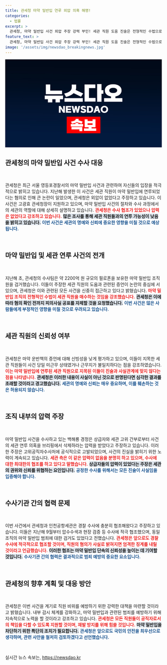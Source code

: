 ```yaml
---
title: 관세청 마약 밀반입 연루 외압 의혹 해명!
categories:
  - 법률
excerpt: >
  관세청, 마약 밀반입 사건 외압 주장 강력 부인! 세관 직원 도움 진술은 전형적인 수법으로 신중 공표 요청. 대통령실 개입 없다며, 내부 수사 협조에도 힘쓸 것이라고 강조. 이 사건의 진실은 과연 무엇일까? 클릭해 자세히 알아보세요!
feature_text: >
  관세청, 마약 밀반입 사건 외압 주장 강력 부인! 세관 직원 도움 진술은 전형적인 수법으로 신중 공표 요청. 대통령실 개입 없다며, 내부 수사 협조에도 힘쓸 것이라고 강조. 이 사건의 진실은 과연 무엇일까? 클릭해 자세히 알아보세요!
image: '/assets/img/newsdao_breakingnews.jpg'
---
```


<p><img src="/assets/img/newsdao_breakingnews.jpg" alt="firstkoreanews 속보" /></p>

<h2 data-ke-size="size26">관세청의 마약 밀반입 사건 수사 대응</h2>  

<p data-ke-size="size16">&nbsp;</p>  

<p>관세청은 최근 서울 영등포경찰서의 마약 밀반입 사건과 관련하여 자신들의 입장을 적극적으로 밝히고 있습니다. 지난해 발생한 이 사건은 세관 직원이 마약 밀반입에 연루되었다는 혐의로 인해 큰 논란이 일었으며, 관세청은 외압이 없었다고 주장하고 있습니다. 이 사건은 고광효 관세청장이 지원하고 있으며, 마약 밀반입 사건의 절차와 수사 과정에서의 세관의 역할에 대해 상세히 설명하고 있습니다. <b><span style="color: #ee2323;">관세청은 수사 협조가 있었으나 압력은 없었다고 강조하고 있습니다.</span></b> <b><span style="background-color: #21538527;">많은 조사를 통해 세관 직원들과의 연루 가능성이 낮음을 밝히고 있습니다.</span></b> <b><span style="color: #1a5490;">이번 사건은 세관의 명예와 신뢰에 중요한 영향을 미칠 것으로 예상됩니다.</span></b>  </p>

<p data-ke-size="size16">&nbsp;</p>  

<h2 data-ke-size="size26">마약 밀반입 및 세관 연루 사건의 전개</h2>  

<p data-ke-size="size16">&nbsp;</p>  

<p>지난해 초, 관세청의 수사팀은 약 2200억 원 규모의 필로폰을 보유한 마약 밀반입 조직원을 검거했습니다. 이들이 주장한 세관 직원의 도움과 관련된 증언이 논란의 중심에 서 있으며, 관세청은 이와 관련된 모든 사건을 신중히 접근하고 있다고 밝혔습니다. <b><span style="color: #ee2323;">마약 밀반입 조직의 전형적인 수법이 세관 직원을 매수하는 것임을 강조했습니다.</span></b> <b><span style="background-color: #21538527;">관세청은 이에 따라 혐의 확인 전까지 피의사실 공표를 자제할 것을 요청했습니다.</span></b> <b><span style="color: #1a5490;">이번 사건은 많은 사람들에게 부정적인 영향을 미칠 것으로 우려되고 있습니다.</span></b>  </p>

<p data-ke-size="size16">&nbsp;</p>  

<h2 data-ke-size="size26">세관 직원의 신뢰성 여부</h2>  

<p data-ke-size="size16">&nbsp;</p>  

<p>관세청은 마약 운반책의 증언에 대해 신빙성을 낮게 평가하고 있으며, 이들이 지목한 세관 직원들이 사건 당일 미근무 상태였거나 근무지가 불일치하다는 점을 강조하였습니다. <b><span style="color: #ee2323;">이는 마약 밀반입에 연루된 세관 직원으로 지목된 이들이 진술과 사실관계에 맞지 않다는 점을 나타냅니다.</span></b> <b><span style="background-color: #21538527;">관세청은 이러한 내용이 사실이 아닌 것으로 판명된다면 심각한 결과를 초래할 것이라고 경고했습니다.</span></b> <b><span style="color: #1a5490;">세관의 명예와 신뢰는 매우 중요하며, 이를 훼손하는 것은 허용되지 않습니다.</span></b>  </p>

<p data-ke-size="size16">&nbsp;</p>  

<h2 data-ke-size="size26">조직 내부의 압력 주장</h2>  

<p data-ke-size="size16">&nbsp;</p>  

<p>마약 밀반입 사건을 수사하고 있는 백해룡 경정은 상급자와 세관 고위 간부로부터 사건의 세관 연루 의혹을 브리핑에서 삭제하라는 압력을 받았다고 주장하고 있습니다. 이러한 주장은 고위공직자수사처에 공식적으로 고발되었으며, 사건의 진실을 밝히기 위한 노력이 계속되고 있습니다. <b><span style="color: #ee2323;">세관 측은 이 같은 압력이 없음을 분명히 하고 있으며, 수사에 대한 최대한의 협조를 하고 있다고 말했습니다.</span></b> <b><span style="background-color: #21538527;">상급자들의 압력이 있었다는 주장은 세관의 권위와 신뢰를 위협하는 요인입니다.</span></b> <b><span style="color: #1a5490;">공정한 수사를 위해서는 모든 진술이 사실임을 입증해야 합니다.</span></b>  </p>

<p data-ke-size="size16">&nbsp;</p>  

<h2 data-ke-size="size26">수사기관 간의 협력 문제</h2>  

<p data-ke-size="size16">&nbsp;</p>  

<p>이번 사건에서 관세청과 인천공항세관은 경찰 수사에 충분히 협조해왔다고 주장하고 있습니다. 이들은 지난해 9월부터 압수수색과 현장 검증 등 수사에 적극 협조했으며, 동일 조직의 마약 밀반입 범죄에 대한 검거도 있었다고 전했습니다. <b><span style="color: #ee2323;">관세청은 앞으로도 경찰 수사에 적극적으로 협조할 것이며, 직원의 혐의가 사실로 밝혀지면 엄격한 징계를 내릴 것이라고 언급했습니다.</span></b> <b><span style="background-color: #21538527;">이러한 협조는 마약 밀반입 단속의 신뢰성을 높이는 데 기여할 것입니다.</span></b> <b><span style="color: #1a5490;">수사기관 간의 협력은 결과적으로 범죄 예방의 중요한 요소입니다.</span></b>  </p>

<p data-ke-size="size16">&nbsp;</p>  

<h2 data-ke-size="size26">관세청의 향후 계획 및 대응 방안</h2>  

<p data-ke-size="size16">&nbsp;</p>  

<p>관세청은 이번 사건을 계기로 직원 비위를 예방하기 위한 강력한 대책을 마련할 것이라고 밝혔습니다. 내부 감시 체계를 강화하고, 마약 밀반입과 관련된 범죄를 예방하기 위해 지속적으로 노력을 할 것이라고 강조하고 있습니다. <b><span style="color: #ee2323;">관세청은 모든 직원들이 공직자로서의 책임을 다할 수 있도록 지원할 것이며, 재발 방지를 위해 힘쓸 것입니다.</span></b> <b><span style="background-color: #21538527;">마약 밀반입을 차단하기 위한 특단의 조치가 필요합니다.</span></b> <b><span style="color: #1a5490;">관세청은 앞으로도 국민의 안전을 최우선으로 생각하며, 관련 사안을 철저히 검토하겠다고 선언했습니다.</span></b>  </p>

<p data-ke-size="size16">&nbsp;</p>  
실시간 뉴스 속보는, <a href="https://newsdao.kr" rel="dofollow">https://newsdao.kr</a>


